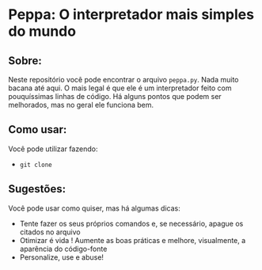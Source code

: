 # Peppa: O interpretador mais simples do mundo

## Sobre:
Neste repositório você pode encontrar o arquivo `peppa.py`. Nada muito bacana até aqui.
O mais legal é que ele é um interpretador feito com pouquíssimas linhas de código. Há alguns 
pontos que podem ser melhorados, mas no geral ele funciona bem.

## Como usar:
Você pode utilizar fazendo:
* `git clone `
## Sugestões:
Você pode usar como quiser, mas há algumas dicas:
* Tente fazer os seus próprios comandos e, se necessário, apague os citados no arquivo
* Otimizar é vida ! Aumente as boas práticas e melhore, visualmente, a aparência do código-fonte
* Personalize, use e abuse!
